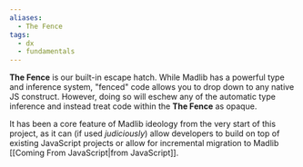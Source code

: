```yaml
---
aliases:
  - The Fence
tags:
  - dx
  - fundamentals
---
```

**The Fence** is our built-in escape hatch. While Madlib has a powerful type and inference system, "fenced" code allows you to drop down to any native JS construct. However, doing so will eschew any of the automatic type inference and instead treat code within the **The Fence** as opaque.

It has been a core feature of Madlib ideology from the very start of this project, as it can (if used _judiciously_) allow developers to build on top of existing JavaScript projects or allow for incremental migration to Madlib [[Coming From JavaScript|from JavaScript]].